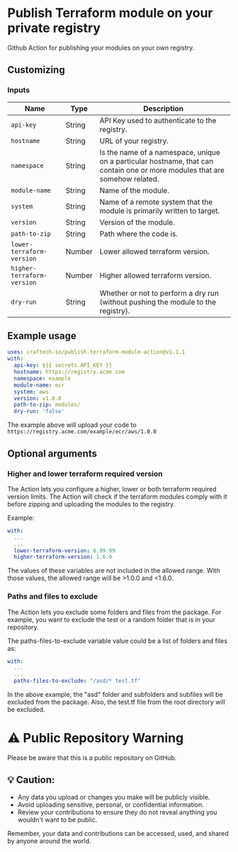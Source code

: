 # Publish Terraform module on your private registry
Github Action for publishing your modules on your own registry.

## Customizing
### Inputs

| Name                       | Type   | Description                                                                                                                 |
| -------------------------- | ------ | --------------------------------------------------------------------------------------------------------------------------- |
| `api-key`                  | String | API Key used to authenticate to the registry.                                                                               |
| `hostname`                 | String | URL of your registry.                                                                                                       |
| `namespace`                | String | Is the name of a namespace, unique on a particular hostname, that can contain one or more modules that are somehow related. |
| `module-name`              | String | Name of the module.                                                                                                         |
| `system`                   | String | Name of a remote system that the module is primarily written to target.                                                     |
| `version`                  | String | Version of the module.                                                                                                      |
| `path-to-zip`              | String | Path where the code is.                                                                                                     |
| `lower-terraform-version`  | Number | Lower allowed terraform version.                                                                                            |
| `higher-terraform-version` | Number | Higher allowed terraform version.                                                                                           |
| `dry-run`                  | String | Whether or not to perform a dry run (without pushing the module to the registry).                                           |

## Example usage
```yaml
uses: craftech-io/publish-terraform-module-action@v1.1.1
with:
  api-key: ${{ secrets.API_KEY }}
  hostname: https://registry.acme.com
  namespace: example
  module-name: ecr
  system: aws
  version: v1.0.0
  path-to-zip: modules/
  dry-run: 'false'
```
The example above will upload your code to `https://registry.acme.com/example/ecr/aws/1.0.0`

## Optional arguments

### Higher and lower terraform required version
The Action lets you configure a higher, lower or both terraform required version limits. The Action will check if the terraform modules comply with it before zipping and uploading the modules to the registry.

Example: 
```yaml
with:
  ... 
  ...
  lower-terraform-version: 0.99.99
  higher-terraform-version: 1.6.0
```
The values of these variables are not included in the allowed range. With those values, the allowed range will be >1.0.0 and <1.6.0.

### Paths and files to exclude

The Action lets you exclude some folders and files from the package. For example, you want to exclude the test or a random folder that is in your repository.

The paths-files-to-exclude variable value could be a list of folders and files as:

```yaml
with:
  ... 
  ...
  paths-files-to-exclude: "/asd/* test.tf"

```
In the above example, the "asd" folder and subfolders and subfiles will be excluded from the package. Also, the test.tf file from the root directory will be excluded.

# :warning: Public Repository Warning

Please be aware that this is a public repository on GitHub.

## :bulb: Caution:

- Any data you upload or changes you make will be publicly visible.
- Avoid uploading sensitive, personal, or confidential information.
- Review your contributions to ensure they do not reveal anything you wouldn't want to be public.

Remember, your data and contributions can be accessed, used, and shared by anyone around the world.
